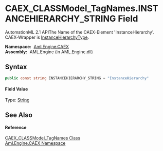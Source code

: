 CAEX_CLASSModel_TagNames.INSTANCEHIERARCHY_STRING Field
=======================================================
AutomationML 2.1 APIThe Name of the CAEX-Element 'InstanceHierarchy'. CAEX-Wrapper is [InstanceHierarchyType][1].

  **Namespace:**  [Aml.Engine.CAEX][2]  
  **Assembly:**  AML.Engine (in AML.Engine.dll)

Syntax
------

```csharp
public const string INSTANCEHIERARCHY_STRING = "InstanceHierarchy"
```

#### Field Value
Type: [String][3]

See Also
--------

#### Reference
[CAEX_CLASSModel_TagNames Class][4]  
[Aml.Engine.CAEX Namespace][2]  

[1]: ../InstanceHierarchyType/README.md
[2]: ../README.md
[3]: https://docs.microsoft.com/dotnet/api/system.string
[4]: README.md
[5]: https://www.automationml.org
[6]: ../../icons/logoShade.png